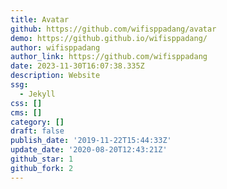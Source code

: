 ```yaml
---
title: Avatar
github: https://github.com/wifisppadang/avatar
demo: https://github.github.io/wifisppadang/
author: wifisppadang
author_link: https://github.com/wifisppadang
date: 2023-11-30T16:07:38.335Z
description: Website
ssg:
  - Jekyll
css: []
cms: []
category: []
draft: false
publish_date: '2019-11-22T15:44:33Z'
update_date: '2020-08-20T12:43:21Z'
github_star: 1
github_fork: 2
---
```

